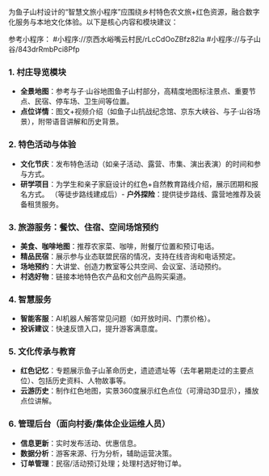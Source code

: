 为鱼子山村设计的“智慧文旅小程序”应围绕乡村特色农文旅+红色资源，融合数字化服务与本地文化体验。以下是核心内容和模块建议：

参考小程序：
#小程序://京西水峪嘴云村民/rLcCdOoZBfz82la
#小程序://与子山谷/843drRmbPci8Pfp

### **1. 村庄导览模块**
- **全景地图**：参考与子·山谷地图鱼子山村部分，高精度地图标注景点、重要节点、民宿、停车场、卫生间等位置。
- **点位详情**：图文+视频介绍（如鱼子山抗战纪念馆、京东大峡谷、与子·山谷场景），附带语音讲解和历史背景。

### **2. 特色活动与体验**
- **文化节庆**：发布特色活动（如亲子活动、露营、市集、演出表演）的时间和参与方式。
- **研学项目**：为学生和亲子家庭设计的红色+自然教育路线介绍，展示团期和报名方式。
（等徒步路线建成后）- **户外探险**：提供徒步路线、露营地推荐及装备租赁服务。

### **3. 旅游服务：餐饮、住宿、空间场馆预约**
- **美食、咖啡地图**：推荐农家菜、咖啡，附餐厅位置和预订电话。
- **精品民宿**：展示参与业态联盟民宿的情况，支持在线咨询和电话预定。
- **场地预约**：大讲堂、创造力教室等公共空间、会议室、活动预约。
- **村选好物**：链接本地特色农产品和文创产品购买渠道。

### **4. 智慧服务**
- **智能客服**：AI机器人解答常见问题（如开放时间、门票价格）。
- **投诉建议**：快速反馈入口，提升游客满意度。

### **5. 文化传承与教育**
- **红色记忆**：专题展示鱼子山革命历史，遗迹遗址等（去年暑期走过的主要点位）、包括历史资料、人物故事等。
- **云游历史**：制作红色地图，实景360度展示红色点位（可滑动3D显示），播放点位讲解。

### **6. 管理后台（面向村委/集体企业运维人员）**
- **信息更新**：实时发布活动、优惠信息。
- **数据分析**：游客来源、行为分析，辅助运营决策。
- **订单管理**：民宿/活动预订处理；处理村选好物订单。
